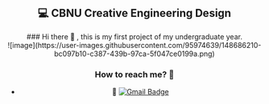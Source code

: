 <div align=center><h2>💻 CBNU Creative Engineering Design</h2></div>

<div align=center> 
 ### Hi there 👋 , this is my first project of my undergraduate year.
  <br> 
![image](https://user-images.githubusercontent.com/95974639/148686210-bc097b10-c387-439b-97ca-5f047ce0199a.png)
 


### How to reach me? 🤔

- 📮  [![Gmail Badge](https://img.shields.io/badge/Gmail-d14836?style=flat-square&logo=Gmail&logoColor=white&link=mailto:kwakjaemin123@gmail.com)](mailto:kwakjaemin123@gmail.com)
</div>
